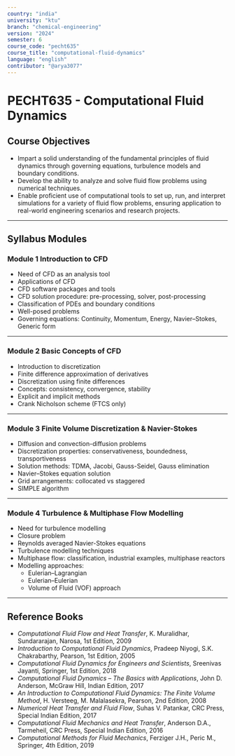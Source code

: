 ```yaml
---
country: "india"
university: "ktu"
branch: "chemical-engineering"
version: "2024"
semester: 6
course_code: "pecht635"
course_title: "computational-fluid-dynamics"
language: "english"
contributor: "@arya3077"
---
```


# PECHT635 - Computational Fluid Dynamics

## Course Objectives

- Impart a solid understanding of the fundamental principles of fluid dynamics through governing equations, turbulence models and boundary conditions.  
- Develop the ability to analyze and solve fluid flow problems using numerical techniques.  
- Enable proficient use of computational tools to set up, run, and interpret simulations for a variety of fluid flow problems, ensuring application to real-world engineering scenarios and research projects.

---

## Syllabus Modules

### Module 1  Introduction to CFD
- Need of CFD as an analysis tool  
- Applications of CFD  
- CFD software packages and tools  
- CFD solution procedure: pre-processing, solver, post-processing  
- Classification of PDEs and boundary conditions  
- Well-posed problems  
- Governing equations: Continuity, Momentum, Energy, Navier–Stokes, Generic form  

---

### Module 2  Basic Concepts of CFD 
- Introduction to discretization  
- Finite difference approximation of derivatives  
- Discretization using finite differences  
- Concepts: consistency, convergence, stability  
- Explicit and implicit methods  
- Crank Nicholson scheme (FTCS only)  

---

### Module 3  Finite Volume Discretization & Navier-Stokes 
- Diffusion and convection-diffusion problems  
- Discretization properties: conservativeness, boundedness, transportiveness  
- Solution methods: TDMA, Jacobi, Gauss-Seidel, Gauss elimination  
- Navier–Stokes equation solution  
- Grid arrangements: collocated vs staggered  
- SIMPLE algorithm  

---

### Module 4  Turbulence & Multiphase Flow Modelling 
- Need for turbulence modelling  
- Closure problem  
- Reynolds averaged Navier-Stokes equations  
- Turbulence modelling techniques  
- Multiphase flow: classification, industrial examples, multiphase reactors  
- Modelling approaches:  
  - Eulerian–Lagrangian  
  - Eulerian–Eulerian  
  - Volume of Fluid (VOF) approach  

---

## Reference Books

- *Computational Fluid Flow and Heat Transfer*, K. Muralidhar, Sundararajan, Narosa, 1st Edition, 2009  
- *Introduction to Computational Fluid Dynamics*, Pradeep Niyogi, S.K. Chakrabarthy, Pearson, 1st Edition, 2005  
- *Computational Fluid Dynamics for Engineers and Scientists*, Sreenivas Jayanti, Springer, 1st Edition, 2018  
- *Computational Fluid Dynamics – The Basics with Applications*, John D. Anderson, McGraw Hill, Indian Edition, 2017  
- *An Introduction to Computational Fluid Dynamics: The Finite Volume Method*, H. Versteeg, M. Malalasekra, Pearson, 2nd Edition, 2008  
- *Numerical Heat Transfer and Fluid Flow*, Suhas V. Patankar, CRC Press, Special Indian Edition, 2017  
- *Computational Fluid Mechanics and Heat Transfer*, Anderson D.A., Tarmeheil, CRC Press, Special Indian Edition, 2016  
- *Computational Methods for Fluid Mechanics*, Ferziger J.H., Peric M., Springer, 4th Edition, 2019  
